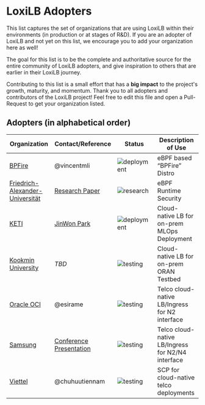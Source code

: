 # LoxiLB Adopters

This list captures the set of organizations that are using LoxiLB within their environments
(in production or at stages of R&D). If you are an adopter of LoxiLB and not yet on this 
list, we encourage you to add your organization here as well!

The goal for this list is to be the complete and authoritative source for the entire community of
LoxiLB adopters, and give inspiration to others that are earlier in their LoxiLB journey.

Contributing to this list is a small effort that has a **big impact** to the project's growth,
maturity, and momentum.  Thank you to all adopters and contributors of the LoxiLB project!
Feel free to edit this file and open a Pull-Request to get your organization listed.

## Adopters  (in alphabetical order)

| Organization | Contact/Reference | Status | Description of Use |
| ------------ | ------- | ------| ------------------ |
| [BPFire](http://www.firebeeos.com/) | @vincentmli | ![deployment](https://img.shields.io/badge/deployment-blue) | eBPF based “BPFire” Distro | 
| [Friedrich-Alexander-Universität](https://www.fau.de/)| [Research Paper](https://arxiv.org/pdf/2405.00078) | ![research](https://img.shields.io/badge/research-orange) | eBPF Runtime Security |
| [KETI](https://www.keti.re.kr/main/main.php) | [JinWon Park](mailto:jwpark9010@keti.re.kr?subject=LoxiLB) | ![deployment](https://img.shields.io/badge/deployment-blue) | Cloud-native LB for on-prem MLOps Deployment |
| [Kookmin University](https://english.kookmin.ac.kr/) | *TBD* | ![testing](https://img.shields.io/badge/development%20&%20testing-green) | Cloud-native LB for on-prem ORAN Testbed |
| [Oracle OCI](https://www.oracle.com/) | @esirame | ![testing](https://img.shields.io/badge/development%20&%20testing-green) | Telco cloud-native LB/Ingress for N2 interface |
| [Samsung](https://upbound.io) | [Conference Presentation](https://blog.naver.com/PostView.naver?blogId=n_cloudplatform&logNo=223518118906&navType=by) | ![testing](https://img.shields.io/badge/development%20&%20testing-green) | Telco cloud-native LB/Ingress for N2/N4 interface |
| [Viettel](https://vietteltelecom.vn/) | @chuhuutiennam | ![testing](https://img.shields.io/badge/development%20&%20testing-green) | SCP for cloud-native telco deployments|
